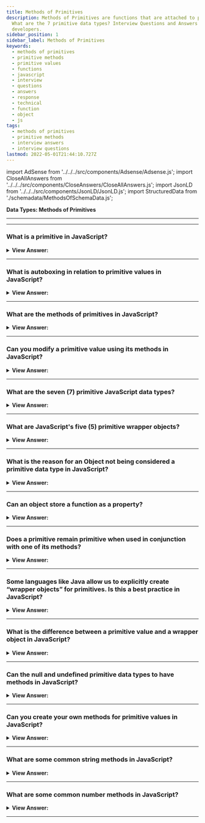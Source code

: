 ```yaml
---
title: Methods of Primitives
description: Methods of Primitives are functions that are attached to primitive values.
  What are the 7 primitive data types? Interview Questions and Answers for
  developers.
sidebar_position: 1
sidebar_label: Methods of Primitives
keywords:
  - methods of primitives
  - primitive methods
  - primitive values
  - functions
  - javascript
  - interview
  - questions
  - answers
  - response
  - technical
  - function
  - object
  - js
tags:
  - methods of primitives
  - primitive methods
  - interview answers
  - interview questions
lastmod: 2022-05-01T21:44:10.727Z
---
```


import AdSense from '../../../src/components/Adsense/Adsense.js';
import CloseAllAnswers from '../../../src/components/CloseAnswers/CloseAllAnswers.js';
import JsonLD from '../../../src/components/JsonLD/JsonLD.js';
import StructuredData from './schemadata/MethodsOfSchemaData.js';

<JsonLD data={StructuredData} />

<head>
  <title>Methods of Primitives | JavaScript Frontend Phone Interview</title>
</head>

**Data Types: Methods of Primitives**

---

<AdSense />

---

<CloseAllAnswers />

### What is a primitive in JavaScript?

<details>
  <summary><strong>View Answer:</strong></summary>
  <div>
  <div><strong>Interview Response:</strong> A primitive is a basic data type that represents a single, immutable value, such as a string, number, boolean, null, undefined, symbol, or bigint.
  </div><br />
  <div><strong className="codeExample">Code Example:</strong><br /><br />

  <div></div>

Here is an example that shows how primitive types work in JavaScript:

```javascript
let stringPrimitive = "Hello, World!"; // String primitive
let numberPrimitive = 123; // Number primitive
let booleanPrimitive = true; // Boolean primitive
let nullPrimitive = null; // Null, which is a primitive with one null value
let undefinedPrimitive = undefined; // Undefined, a primitive that represents no value or no object

console.log(typeof stringPrimitive); // "string"
console.log(typeof numberPrimitive); // "number"
console.log(typeof booleanPrimitive); // "boolean"
console.log(typeof nullPrimitive); // "object" (this is a known JavaScript oddity, typeof null returns "object")
console.log(typeof undefinedPrimitive); // "undefined"

// Bonus: Symbol type, introduced in ES6
let symbolPrimitive = Symbol("symbol");
console.log(typeof symbolPrimitive); // "symbol"

// Bonus: BigInt type, introduced in ES10
let bigIntPrimitive = 10n;
console.log(typeof bigIntPrimitive); // "bigint"
```

Each `console.log` statement logs the type of each primitive to the console. Note the `typeof` operator in JavaScript is used to find out the type of a JavaScript variable.

  </div>
  </div>
</details>

---

### What is autoboxing in relation to primitive values in JavaScript?

<details>
  <summary><strong>View Answer:</strong></summary>
  <div>
  <div><strong>Interview Response:</strong> Autoboxing in JavaScript is the automatic conversion of primitive data types (string, number, boolean, etc.) into their corresponding object wrappers (String, Number, Boolean) when a method is invoked on them.
  </div><br/>
  <div><strong>Technical Details:</strong> In JavaScript, autoboxing is the process by which primitive types are automatically converted to their associated object types (wrapper objects) when a method is called on them. This is possible because JavaScript has built-in constructor functions, String, Number, Boolean, and Symbol, which correspond to the string, number, boolean, and symbol primitive types. These constructor functions can create objects that behave similarly to their respective primitives.<br/><br/>For instance, when you call a method on a string primitive, JavaScript automatically "boxes" the string primitive in a String object so that the method can be executed. Once the operation is completed, it is converted back ("unboxed") to a primitive. This process is abstracted away from the developer, hence the term "autoboxing".
  </div>
  </div>
</details>

---

### What are the methods of primitives in JavaScript?

<details>
  <summary><strong>View Answer:</strong></summary>
  <div>
  <div><strong>Interview Response:</strong> Each primitive type has a set of methods associated with it that allow you to perform common operations on values of that type. For example, the toUpperCase() method can be used on strings to convert them to uppercase.
  </div><br/>
  <div><strong>Technical Details:</strong> In JavaScript, primitives are not objects and therefore cannot have methods. However, JavaScript has a feature known as "autoboxing", where it allows you to access string, number, boolean and symbol primitives as if they were objects and provides several methods you can use on these primitive values. This is achieved by automatically converting the primitive to an object wrapper when a method is called, then discarding the object wrapper when the operation is complete.
  </div><br />
  <div><strong className="codeExample">Code Example:</strong><br /><br />

  <div></div>

Here are examples for each primitive type:

**String methods**:

```javascript
let text = 'Hello, World!';

console.log(text.toUpperCase()); // "HELLO, WORLD!"
console.log(text.includes('World')); // true
console.log(text.charAt(0)); // "H"
console.log(text.split(',')); // ["Hello", " World!"]
```

**Number methods**:

```javascript
let num = 12345.6789;

console.log(num.toFixed(2)); // "12345.68" - format number with 2 decimal places
console.log(num.toExponential(3)); // "1.235e+4" - returns a string, with the number written into exponential notation, a rounded and followed by "e", followed by the number of zeros.
console.log(num.toString()); // "12345.6789" - convert number to string
```

**Boolean methods**:

```javascript
let bool = true;

console.log(bool.toString()); // "true"
```

---

:::note
Note that null and undefined primitive types do not have any associated methods. Also remember, these methods do not change the original value, but rather return a new value.
:::

  </div>
  </div>
</details>

---

### Can you modify a primitive value using its methods in JavaScript?

<details>
  <summary><strong>View Answer:</strong></summary>
  <div>
  <div><strong>Interview Response:</strong> No, because primitives are immutable, you cannot modify them using methods. Instead, methods return new values.
  </div>
  </div>
</details>

---

### What are the seven (7) primitive JavaScript data types?

<details>
  <summary><strong>View Answer:</strong></summary>
  <div>
  <div><strong>Interview Response:</strong> The seven JavaScript primitives include String, Symbol, Boolean, BigInt, number, null, and undefined data types. These represent basic values that can be manipulated in JavaScript code.
  </div>
  </div>
</details>

---

### What are JavaScript's five (5) primitive wrapper objects?

<details>
  <summary><strong>View Answer:</strong></summary>
  <div>
  <div><strong>Interview Response:</strong> In JavaScript, there are five primitive wrapper objects, which are used to wrap the corresponding primitive data types. These include String, Symbol, BigInt, Boolean, and Number, allowing access to additional methods and properties.
  </div><br />
  <div><strong className="codeExample">Code Example:</strong><br /><br />

  <div></div>

```js
let language = 'JavaScript';
let s = language.substring(4);
console.log(s); // logs Script

// WHAT'S ACTUALLY HAPPENING BEHIND THE SCENES!

let language = 'JavaScript';

// behind the scenes of the language.substring(4);
let tmp = new String(language);
str = temp.substring(4);
temp = null;
```

  </div>
  </div>
</details>

---

### What is the reason for an Object not being considered a primitive data type in JavaScript?

<details>
  <summary><strong>View Answer:</strong></summary>
  <div>
  <div><strong>Interview Response:</strong> Primitive data types have a single value, while objects can hold multiple values in collections and more intricate structures.
</div><br />
  <div><strong className="codeExample">Code Example:</strong><br /><br />

  <div></div>

```js
// String primitive
let str = 'hello'; // holds one value

// Object is Special
let user = {
  name: 'Jane', // holds multiple key/value pairs.
  age: 30,
};
```

  </div>
  </div>
</details>

---

### Can an object store a function as a property?

<details>
  <summary><strong>View Answer:</strong></summary>
  <div>
  <div><strong>Interview Response:</strong> Yes, an object can store a function as a property. In JavaScript, functions are first-class objects, enabling them to be assigned as object properties.
</div><br />
  <div><strong className="codeExample">Code Example:</strong><br /><br />

  <div></div>

```js
let john = {
  name: 'John',
  sayHi: function () {
    console.log('Hi buddy!');
  },
};

john.sayHi(); // Hi buddy!
```

  </div>
  </div>
</details>

---

### Does a primitive remain primitive when used in conjunction with one of its methods?

<details>
  <summary><strong>View Answer:</strong></summary>
  <div>
  <div><strong>Interview Response:</strong> When a primitive is used in conjunction with one of its methods, it is temporarily converted into an object. After execution, it reverts back to a primitive.
  </div><br />
  <div><strong className="codeExample">Code Example:</strong><br /><br />

  <div></div>

```js
let str = 'Hello';

console.log(str.toUpperCase()); // returns string "HELLO"
```

  </div>
  </div>
</details>

---

### Some languages like Java allow us to explicitly create “wrapper objects” for primitives. Is this a best practice in JavaScript?

<details>
  <summary><strong>View Answer:</strong></summary>
  <div>
  <div><strong>Interview Response:</strong> No, creating wrapper objects for primitives in JavaScript is not considered a best practice, as it can result in unnecessary memory usage and performance overhead.</div><br />
  <div><strong>Technical Response:</strong> Technically, this can be done in JavaScript, but it is not recommended based on the specifications. There are several unintended consequences of using this practice, which should be avoided. A best practice is to use Number and Boolean object wrappers without the new operator.
  </div><br />
  <div><strong className="codeExample">Code Example:</strong><br /><br />

  <div></div>

```js
console.log(typeof 0); // "number"

console.log(typeof new Number(0)); // "object"! – not a number Huh!

// Objects are always truthy in if, so here the console.log will show up:

let zero = new Number(0);

if (zero) {
  // zero is true, because it's an object
  console.log('zero is truthy!?!');
}

// this is entirely valid:

let num = Number('123'); // convert a string to number
```

  </div>
  </div>
</details>

---

### What is the difference between a primitive value and a wrapper object in JavaScript?

<details>
  <summary><strong>View Answer:</strong></summary>
  <div>
  <div><strong>Interview Response:</strong> A primitive value is an immutable value representing a single, simple data entity, while a wrapper object is a mutable object used to represent and manipulate the corresponding primitive value.
  </div>
  </div>
</details>

---

### Can the null and undefined primitive data types to have methods in JavaScript?

<details>
  <summary><strong>View Answer:</strong></summary>
  <div>
  <div><strong>Interview Response:</strong> No, they are considered the most primitive data types. They both have no wrapper objects and do not provide any methods.
</div><br />
  <div><strong className="codeExample">Code Example:</strong><br /><br />

  <div></div>

```js
console.log('Hello'.test); // return undefined, but shows no error

console.log(null.test); // returns type error

console.log(undefined.test); // returns type error
```

  </div>
  </div>
</details>

---

### Can you create your own methods for primitive values in JavaScript?  

<details>
  <summary><strong>View Answer:</strong></summary>
  <div>
  <div><strong>Interview Response:</strong> Yes, you can create your own methods for primitive values in JavaScript by adding properties and methods to the prototype of the corresponding wrapper object (e.g. Number.prototype, String.prototype).
  </div><br/>
  <div><strong className="codeExample">Code Example:</strong><br /><br />

  <div></div>

```js
String.prototype.customMethod = function() {
  return "Custom method called on: " + this;
};

var message = "Hello, JavaScript!"; // primitive string

console.log(message.customMethod()); // Output: "Custom method called on: Hello, JavaScript!"
```

  </div>
  </div>
</details>

---

### What are some common string methods in JavaScript?

<details>
  <summary><strong>View Answer:</strong></summary>
  <div>
  <div><strong>Interview Response:</strong> Some common string methods in JavaScript include toUpperCase(), toLowerCase(), slice(), indexOf(), replace(), concat(), and trim().
  </div>
  </div>
</details>

---

### What are some common number methods in JavaScript?

<details>
  <summary><strong>View Answer:</strong></summary>
  <div>
  <div><strong>Interview Response:</strong> Some common number methods in JavaScript include toFixed(), toPrecision(), toString(), parseInt(), and parseFloat().
  </div>
  </div>
</details>

---

